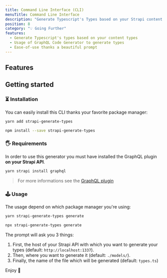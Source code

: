 ```yaml
---
title: Command Line Interface (CLI)
menuTitle: Command Line Interface
description: "Generate Typescript's Types based on your Strapi content types. 📚"
position: 8
category: "💡 Going Further"
features:
  - Generate Typescript's types based on your content types
  - Usage of GraphQL Code Generator to generate types
  - Ease-of-use thanks a beautiful prompt
---
```


## Features

<d-list :items="features"></d-list>

## Getting started

### ⏳ Installation

You can easily install this CLI thanks your favorite package manager:

<d-code-group>
  <d-code-block label="Yarn" active>

  ```bash
  yarn add strapi-generate-types
  ```

  </d-code-block>
  <d-code-block label="NPM">

  ```bash
  npm install --save strapi-generate-types
  ```

  </d-code-block>
</d-code-group>

### 🖐 Requirements

In order to use this generator you must have installed the GraphQL plugin **on your Strapi API**.

```bash
yarn strapi install graphql
```
> For more informations see the [GraphQL plugin](https://strapi.io/documentation/developer-docs/latest/development/plugins/graphql.html) 

### 🕹 Usage
The usage depend on which package manager you're using:

<d-code-group>
  <d-code-block label="Yarn" active>

  ```bash
  yarn strapi-generate-types generate
  ```

  </d-code-block>
  <d-code-block label="NPM">

  ```bash
  npx strapi-generate-types generate
  ```

  </d-code-block>
</d-code-group>

The prompt will ask you 3 things:
  1. First, the host of your Strapi API with which you want to generate your types (default: `http://localhost:1337`).
  2. Then, where you want to generate it (default: `./models/`).
  3. Finally, the name of the file which will be generated (default: `types.ts`)

Enjoy 🎉